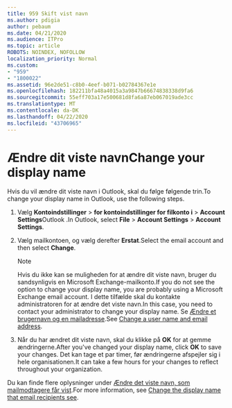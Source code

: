 ```yaml
---
title: 959 Skift vist navn
ms.author: pdigia
author: pebaum
ms.date: 04/21/2020
ms.audience: ITPro
ms.topic: article
ROBOTS: NOINDEX, NOFOLLOW
localization_priority: Normal
ms.custom:
- "959"
- "1800022"
ms.assetid: 96e2de51-c8b0-4eef-b071-b02784367e1e
ms.openlocfilehash: 182211bfa48a4015a3a9847b66674838338d9fa6
ms.sourcegitcommit: 55eff703a17e500681d8fa6a87eb067019ade3cc
ms.translationtype: MT
ms.contentlocale: da-DK
ms.lasthandoff: 04/22/2020
ms.locfileid: "43706965"
---
```

# <a name="change-your-display-name"></a><span data-ttu-id="b28ec-102">Ændre dit viste navn</span><span class="sxs-lookup"><span data-stu-id="b28ec-102">Change your display name</span></span>
  
<span data-ttu-id="b28ec-103">Hvis du vil ændre dit viste navn i Outlook, skal du følge følgende trin.</span><span class="sxs-lookup"><span data-stu-id="b28ec-103">To change your display name in Outlook, use the following steps.</span></span>
  
1. <span data-ttu-id="b28ec-104">Vælg **Kontoindstillinger** \> **for kontoindstillinger for filkonto i** \> **Account Settings**Outlook .</span><span class="sxs-lookup"><span data-stu-id="b28ec-104">In Outlook, select **File** \> **Account Settings** \> **Account Settings**.</span></span>

2. <span data-ttu-id="b28ec-105">Vælg mailkontoen, og vælg derefter **Erstat**.</span><span class="sxs-lookup"><span data-stu-id="b28ec-105">Select the email account and then select **Change**.</span></span>

    > [!NOTE]
    > <span data-ttu-id="b28ec-106">Hvis du ikke kan se muligheden for at ændre dit viste navn, bruger du sandsynligvis en Microsoft Exchange-mailkonto.</span><span class="sxs-lookup"><span data-stu-id="b28ec-106">If you do not see the option to change your display name, you are probably using a Microsoft Exchange email account.</span></span> <span data-ttu-id="b28ec-107">I dette tilfælde skal du kontakte administratoren for at ændre det viste navn.</span><span class="sxs-lookup"><span data-stu-id="b28ec-107">In this case, you need to contact your administrator to change your display name.</span></span> <span data-ttu-id="b28ec-108">Se [Ændre et brugernavn og en mailadresse](https://docs.microsoft.com/office365/admin/add-users/change-a-user-name-and-email-address).</span><span class="sxs-lookup"><span data-stu-id="b28ec-108">See [Change a user name and email address](https://docs.microsoft.com/office365/admin/add-users/change-a-user-name-and-email-address).</span></span>
  
3. <span data-ttu-id="b28ec-109">Når du har ændret dit viste navn, skal du klikke på **OK** for at gemme ændringerne.</span><span class="sxs-lookup"><span data-stu-id="b28ec-109">After you've changed your display name, click **OK** to save your changes.</span></span> <span data-ttu-id="b28ec-110">Det kan tage et par timer, før ændringerne afspejler sig i hele organisationen.</span><span class="sxs-lookup"><span data-stu-id="b28ec-110">It can take a few hours for your changes to reflect throughout your organization.</span></span>

<span data-ttu-id="b28ec-111">Du kan finde flere oplysninger under [Ændre det viste navn, som mailmodtagere får vist](https://support.office.com/article/2b53331a-ba2a-4803-88dc-ac9fe376c8a9.aspx).</span><span class="sxs-lookup"><span data-stu-id="b28ec-111">For more information, see [Change the display name that email recipients see](https://support.office.com/article/2b53331a-ba2a-4803-88dc-ac9fe376c8a9.aspx).</span></span>
  